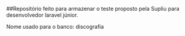 ##Repositório feito para armazenar o teste proposto pela Supliu para desenvolvedor laravel júnior.

Nome usado para o banco: discografia
